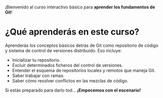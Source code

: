 ¡Bienvenido al curso interactivo básico para **aprender los fundamentos de Git**!

# ¿Qué aprenderás en este curso?

Aprenderás los conceptos básicos detrás de Git como repositorio de código y sistema de control de versiones distribuido. Eso incluye:

* Inicializar tu repositorio.
* Excluir determinados ficheros del control de versiones.
* Entender el esquema de repositorios locales y remotos que maneja Git.
* Saber trabajar con ramas.
* Saber cómo resolver conflictos en las mezclas de código. 

Si estás preparado para darlo tod... **¡Empecemos con el escenario!**
